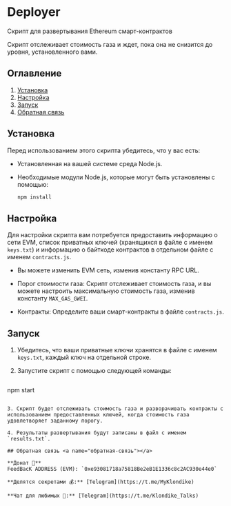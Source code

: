 # Deployer

Скрипт для развертывания Ethereum смарт-контрактов

Скрипт отслеживает стоимость газа и ждет, пока она не снизится до уровня, установленного вами.

## Оглавление
1. [Установка](#установка)
2. [Настройка](#настройка)
3. [Запуск](#запуск)
4. [Обратная связь](#обратная-связь)

## Установка <a name="установка"></a>

Перед использованием этого скрипта убедитесь, что у вас есть:

- Установленная на вашей системе среда Node.js.
- Необходимые модули Node.js, которые могут быть установлены с помощью:

   ```bash
   npm install
   ```

## Настройка <a name="настройка"></a>

Для настройки скрипта вам потребуется предоставить информацию о сети EVM, список приватных ключей (хранящихся в файле с именем `keys.txt`) и информацию о байткоде контрактов в отдельном файле с именем `contracts.js`.

- Вы можете изменить EVM сеть, изменив константу RPC URL.
  
- Порог стоимости газа: Скрипт отслеживает стоимость газа, и вы можете настроить максимальную стоимость газа, изменив константу `MAX_GAS_GWEI`.

- Контракты: Определите ваши смарт-контракты в файле `contracts.js`.

## Запуск <a name="запуск"></a>

1. Убедитесь, что ваши приватные ключи хранятся в файле с именем `keys.txt`, каждый ключ на отдельной строке.

2. Запустите скрипт с помощью следующей команды:

   ```bash
 npm start
   ```

3. Скрипт будет отслеживать стоимость газа и разворачивать контракты с использованием предоставленных ключей, когда стоимость газа удовлетворяет заданному порогу.

4. Результаты развертывания будут записаны в файл с именем `results.txt`.

## Обратная связь <a name="обратная-связь"></a>

**Донат 🍩**
FeedBacK ADDRESS (EVM): `0xe93081718a75818Be2eB1E1336c8c2AC930e44e0`

**Делятся секретами 💰:** [Telegram](https://t.me/MyKlondike)

**Чат для любимых 🗿:** [Telegram](https://t.me/Klondike_Talks)

